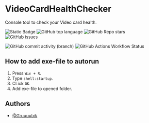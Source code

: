 # VideoCardHealthChecker

Console tool to check your Video card health.

![Static Badge](https://img.shields.io/badge/Gruuuubik-VideoCardHealthChecker-VideoCardHealthChecker)
![GitHub top language](https://img.shields.io/github/languages/top/Gruuuubik/VideoCardHealthChecker)
![GitHub Repo stars](https://img.shields.io/github/stars/Gruuuubik/VideoCardHealthChecker)
![GitHub issues](https://img.shields.io/github/issues/Gruuuubik/VideoCardHealthChecker)

![GitHub commit activity (branch)](https://img.shields.io/github/commit-activity/t/Gruuuubik/VideoCardHealthChecker/main)
![GitHub Actions Workflow Status](https://img.shields.io/github/actions/workflow/status/Gruuuubik/VideoCardHealthChecker/dotnet-desktop.yml)


## How to add exe-file to autorun

1. Press `Win + R`.
2. Type `shell:startup`.
3. CLick `OK`.
4. Add exe-file to opened folder.

## Authors

- [@Gruuuubik](https://www.github.com/Gruuuubik)